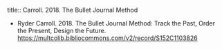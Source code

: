 title:: Carroll. 2018. The Bullet Journal Method

- Ryder Carroll. 2018. The Bullet Journal Method: Track the Past, Order the Present, Design the Future. https://multcolib.bibliocommons.com/v2/record/S152C1103826